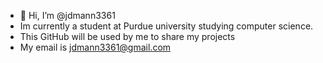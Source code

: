 - 👋 Hi, I’m @jdmann3361
- Im currently a student at Purdue university studying computer science.
- This GitHub will be used by me to share my projects
- My email is jdmann3361@gmail.com

<!---
jdmann3361/jdmann3361 is a ✨ special ✨ repository because its `README.md` (this file) appears on your GitHub profile.
You can click the Preview link to take a look at your changes.
--->
